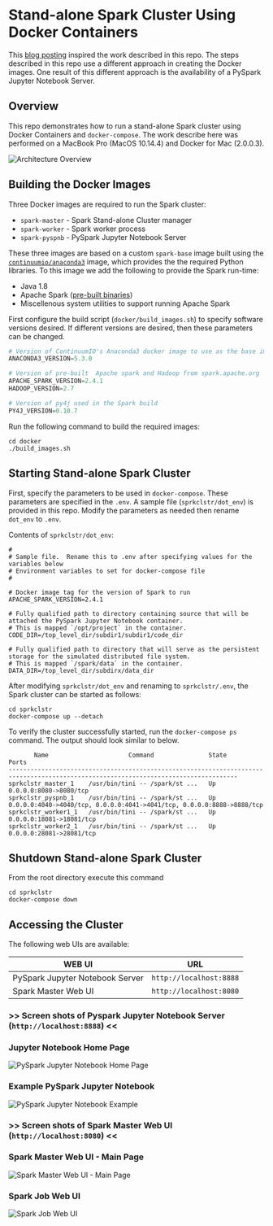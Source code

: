 # Stand-alone Spark Cluster Using Docker Containers

This [blog posting](https://medium.com/@marcovillarreal_40011/creating-a-spark-standalone-cluster-with-docker-and-docker-compose-ba9d743a157f) inspired the work described in this repo.  The steps described in this repo use a different approach in creating the Docker images.  One result of this different approach is the availability of a PySpark Jupyter Notebook Server.

## Overview

This repo demonstrates how to run a stand-alone Spark cluster using Docker Containers and `docker-compose`.  The work describe here was performed on a MacBook Pro (MacOS 10.14.4) and Docker for Mac (2.0.0.3).

![Architecture Overview](./images/architecture_slide.jpg)


## Building the Docker Images
Three Docker images are required to run the Spark cluster:
* `spark-master` - Spark Stand-alone Cluster manager
* `spark-worker` - Spark worker process
* `spark-pyspnb` - PySpark Jupyter Notebook Server

These three images are based on a custom `spark-base` image built using the [`continuumio/anaconda3`](https://hub.docker.com/r/continuumio/anaconda3/) image, which provides the the required Python libraries.  To this image we add the following to provide the Spark run-time:
* Java 1.8
* Apache Spark ([pre-built binaries](https://spark.apache.org/downloads.html))
* Miscellenous system utilities to support running Apache Spark

First configure the build script (`docker/build_images.sh`) to specify software versions desired.  If different versions are desired, then these parameters can be changed.
```python
# Version of ContinuumIO's Anaconda3 docker image to use as the base image 
ANACONDA3_VERSION=5.3.0

# Version of pre-built  Apache spark and Hadoop from spark.apache.org
APACHE_SPARK_VERSION=2.4.1
HADOOP_VERSION=2.7

# Version of py4j used in the Spark build
PY4J_VERSION=0.10.7
```

Run the following command to build the required images:
```
cd docker
./build_images.sh
```

## Starting Stand-alone Spark Cluster
First, specify the parameters to be used in `docker-compose`.  These parameters are specified in the `.env`.  A sample file (`sprkclstr/dot_env`) is provided in this repo.  Modify the parameters as needed then rename `dot_env` to `.env`.

Contents of `sprkclstr/dot_env`:
```
#
# Sample file.  Rename this to .env after specifying values for the variables below
# Environment variables to set for docker-compose file
#

# Docker image tag for the version of Spark to run
APACHE_SPARK_VERSION=2.4.1

# Fully qualified path to directory containing source that will be attached the PySpark Jupyter Notebook container.
# This is mapped `/opt/project` in the container.
CODE_DIR=/top_level_dir/subdir1/subdir1/code_dir

# Fully qualified path to directory that will serve as the persistent storage for the simulated distributed file system.
# This is mapped `/spark/data` in the container.
DATA_DIR=/top_level_dir/subdirx/data_dir
```

After modifying `sprkclstr/dot_env` and renaming to `sprkclstr/.env`, the Spark cluster can be started as follows:
```
cd sprkclstr
docker-compose up --detach
```

To verify the cluster successfully started, run the `docker-compose ps` command.  The output should look similar to below.  
```
       Name                      Command               State                                   Ports                                 
-------------------------------------------------------------------------------------------------------------------------------------
sprkclstr_master_1    /usr/bin/tini -- /spark/st ...   Up      0.0.0.0:8080->8080/tcp                                                
sprkclstr_pyspnb_1    /usr/bin/tini -- /spark/st ...   Up      0.0.0.0:4040->4040/tcp, 0.0.0.0:4041->4041/tcp, 0.0.0.0:8888->8888/tcp
sprkclstr_worker1_1   /usr/bin/tini -- /spark/st ...   Up      0.0.0.0:18081->18081/tcp                                              
sprkclstr_worker2_1   /usr/bin/tini -- /spark/st ...   Up      0.0.0.0:28081->28081/tcp 
```

## Shutdown Stand-alone Spark Cluster
From the root directory execute this command
```
cd sprkclstr
docker-compose down
```

## Accessing the Cluster
The following web UIs are available:

|WEB UI|URL|
|------|---|
|PySpark Jupyter Notebook Server|`http://localhost:8888`|
|Spark Master Web UI|`http://localhost:8080`|



### \>\> Screen shots of Pyspark Jupyter Notebook Server (`http://localhost:8888`) \<\<
### Jupyter Notebook Home Page
![PySpark Jupyter Notebook Home Page](./images/jupyter_notebook_home_page.png)


### Example PySpark Jupyter Notebook
![PySpark Jupyter Notebook Example](./images/jupyter_notebook_example.png)


### \>\> Screen shots of Spark Master Web UI (`http://localhost:8080`) \<\<
### Spark Master Web UI - Main Page
![Spark Master Web UI - Main Page](./images/spark_master_web_ui.png)


### Spark Job Web UI
![Spark Job Web UI](./images/spark_job_web_ui.png)
